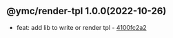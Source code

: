 <a name="1.0.0">

## @ymc/render-tpl 1.0.0(2022-10-26)</a> 
- feat: add lib to write or render tpl - [4100fc2a2](https://github.com/ymc-github/js-idea/commit/34100fc2a27e1d9d1ea610fa2cf7c0193ac4f9da "feat(core): add lib to write or render tpl&#10;&#10;")